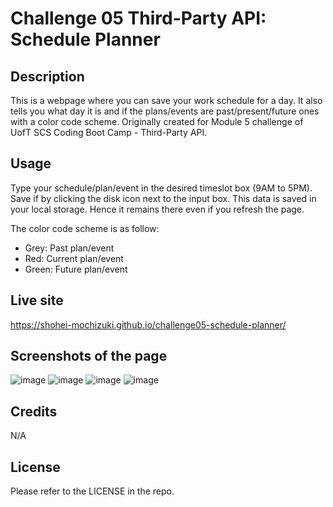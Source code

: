 # Challenge 05 Third-Party API: Schedule Planner

## Description

This is a webpage where you can save your work schedule for a day.
It also tells you what day it is and if the plans/events are past/present/future ones with a color code scheme.
Originally created for Module 5 challenge of UofT SCS Coding Boot Camp - Third-Party API.


## Usage

Type your schedule/plan/event in the desired timeslot box (9AM to 5PM).
Save if by clicking the disk icon next to the input box.
This data is saved in your local storage. Hence it remains there even if you refresh the page. 

The color code scheme is as follow:
* Grey: Past plan/event
* Red: Current plan/event
* Green: Future plan/event


## Live site

https://shohei-mochizuki.github.io/challenge05-schedule-planner/


## Screenshots of the page

![image](https://user-images.githubusercontent.com/121307266/213888828-7fa930e6-eaed-4d9a-93e4-a289af941c37.png)
![image](https://user-images.githubusercontent.com/121307266/213888835-63acc402-7007-4ed4-b47e-505e652a3153.png)
![image](https://user-images.githubusercontent.com/121307266/213888846-14d2953c-c173-4b1b-b638-f435f7080b69.png)
![image](https://user-images.githubusercontent.com/121307266/213888861-49b5dd77-4c8b-4009-a955-d3c9692988b1.png)


## Credits

N/A


## License

Please refer to the LICENSE in the repo.